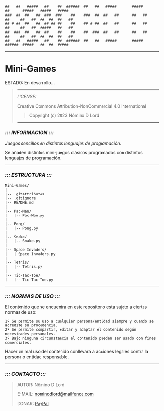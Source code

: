 ```
##   ##   #####   ##    ##  ######  ##   ##   #####       #####        ##      #####   #####   #####  
###  ##  ##   ##  ###  ###    ##    ###  ##  ##   ##      ##   ##      ##     ##   ##  ##  ##  ##   ##
## # ##  ##   ##  ## ## ##    ##    ## # ##  ##   ##      ##   ##      ##     ##   ##  #####   ##   ##
##  ###  ##   ##  ##    ##    ##    ##  ###  ##   ##      ##   ##      ##     ##   ##  ##  ##  ##   ##
##   ##   #####   ##    ##  ######  ##   ##   #####       #####        ######  #####   ##  ##  #####  
```
---

# Mini-Games

ESTADO: En desarrollo...

> ---
> *LICENSE:*
>
> Creative Commons Attribution-NonCommercial 4.0 International
> > Copyright (c) 2023 Nômino D Lord
>
> ---

### *::: INFORMACIÓN :::*

*Juegos sencillos en distintos lenguajes de programación.*

Se añaden distintos mini-juegos clásicos programados con distintos lenguajes de programación.

---

### *::: ESTRUCTURA :::*

```
Mini-Games/
|
|-- .gitattributes
|-- .gitignore
|-- README.md
|
|-- Pac-Man/
|   |-- Pac-Man.py
|
|-- Pong/
|   |-- Pong.py
|
|-- Snake/
|   |-- Snake.py
|
|-- Space Invaders/
|   | Space Invaders.py
|
|-- Tetris/
|   |-- Tetris.py
|
|-- Tic-Tac-Toe/
|   |-- Tic-Tac-Toe.py
```
---

### *::: NORMAS DE USO :::*

El contenido que se encuentra en este repositorio esta sujeto a ciertas normas de uso:

```License
1º Se permite su uso a cualquier persona/entidad siempre y cuando se acredite su procedencia.
2º Se permite compartir, editar y adaptar el contenido según necesidades personales.
3º Bajo ninguna circunstancia el contenido pueden ser usado con fines comerciales.
```

Hacer un mal uso del contenido conllevará a acciones legales contra la persona o entidad responsable.

---

### *::: CONTACTO :::*

> AUTOR: Nômino D Lord
> 
> E-MAIL: nominodlord@mailfence.com
> 
> DONAR: [PayPal](https://www.paypal.com/donate/?hosted_button_id=V7JFQBUUK5ZYA)
